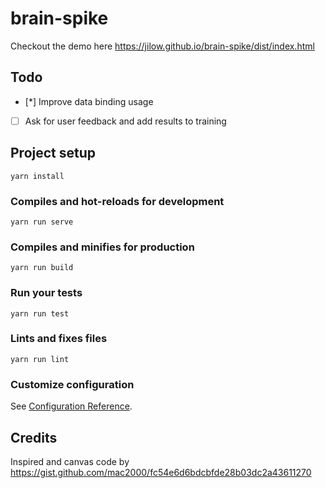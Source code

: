 # brain-spike

Checkout the demo here https://jilow.github.io/brain-spike/dist/index.html

## Todo

- [*] Improve data binding usage
- [ ] Ask for user feedback and add results to training

## Project setup
```
yarn install
```

### Compiles and hot-reloads for development
```
yarn run serve
```

### Compiles and minifies for production
```
yarn run build
```

### Run your tests
```
yarn run test
```

### Lints and fixes files
```
yarn run lint
```

### Customize configuration
See [Configuration Reference](https://cli.vuejs.org/config/).

## Credits

Inspired and canvas code by https://gist.github.com/mac2000/fc54e6d6bdcbfde28b03dc2a43611270
